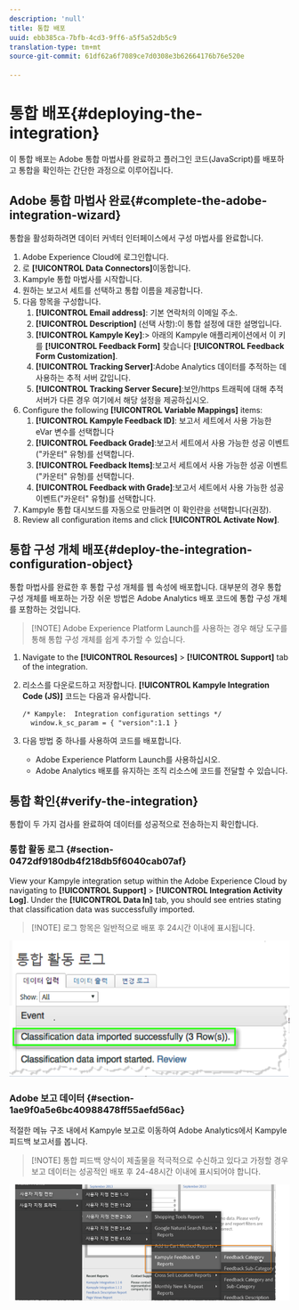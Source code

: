 ```yaml
---
description: 'null'
title: 통합 배포
uuid: ebb385ca-7bfb-4cd3-9ff6-a5f5a52db5c9
translation-type: tm+mt
source-git-commit: 61df62a6f7089ce7d0308e3b62664176b76e520e

---
```



# 통합 배포{#deploying-the-integration}

이 통합 배포는 Adobe 통합 마법사를 완료하고 플러그인 코드(JavaScript)를 배포하고 통합을 확인하는 간단한 과정으로 이루어집니다.

## Adobe 통합 마법사 완료{#complete-the-adobe-integration-wizard}

통합을 활성화하려면 데이터 커넥터 인터페이스에서 구성 마법사를 완료합니다.

1. Adobe Experience Cloud에 로그인합니다.
1. 로 **[!UICONTROL Data Connectors]**&#x200B;이동합니다.
1. Kampyle 통합 마법사를 시작합니다.
1. 원하는 보고서 세트를 선택하고 통합 이름을 제공합니다.
1. 다음 항목을 구성합니다.
   1. **[!UICONTROL Email address]**: 기본 연락처의 이메일 주소.
   1. **[!UICONTROL Description]** (선택 사항):이 통합 설정에 대한 설명입니다.
   1. **[!UICONTROL Kampyle Key]**:> 아래의 Kampyle 애플리케이션에서 이 키를 **[!UICONTROL Feedback Form]** 찾습니다 **[!UICONTROL Feedback Form Customization]**.
   1. **[!UICONTROL Tracking Server]**:Adobe Analytics 데이터를 추적하는 데 사용하는 추적 서버 값입니다.
   1. **[!UICONTROL Tracking Server Secure]**:보안/https 트래픽에 대해 추적 서버가 다른 경우 여기에서 해당 설정을 제공하십시오.
1. Configure the following **[!UICONTROL Variable Mappings]** items:
   1. **[!UICONTROL Kampyle Feedback ID]**: 보고서 세트에서 사용 가능한 eVar 변수를 선택합니다
   1. **[!UICONTROL Feedback Grade]**:보고서 세트에서 사용 가능한 성공 이벤트(&quot;카운터&quot; 유형)를 선택합니다.
   1. **[!UICONTROL Feedback Items]**:보고서 세트에서 사용 가능한 성공 이벤트(&quot;카운터&quot; 유형)를 선택합니다.
   1. **[!UICONTROL Feedback with Grade]**:보고서 세트에서 사용 가능한 성공 이벤트(&quot;카운터&quot; 유형)를 선택합니다.
1. Kampyle 통합 대시보드를 자동으로 만들려면 이 확인란을 선택합니다(권장).
1. Review all configuration items and click **[!UICONTROL Activate Now]**.

## 통합 구성 개체 배포{#deploy-the-integration-configuration-object}

통합 마법사를 완료한 후 통합 구성 개체를 웹 속성에 배포합니다. 대부분의 경우 통합 구성 개체를 배포하는 가장 쉬운 방법은 Adobe Analytics 배포 코드에 통합 구성 개체를 포함하는 것입니다.

> [!NOTE] Adobe Experience Platform Launch를 사용하는 경우 해당 도구를 통해 통합 구성 개체를 쉽게 추가할 수 있습니다.

1. Navigate to the **[!UICONTROL Resources]** > **[!UICONTROL Support]** tab of the integration.
1. 리소스를 다운로드하고 저장합니다. **[!UICONTROL Kampyle Integration Code (JS)]** 코드는 다음과 유사합니다.

   ```
   /* Kampyle:  Integration configuration settings */
     window.k_sc_param = { "version":1.1 }
   ```

1. 다음 방법 중 하나를 사용하여 코드를 배포합니다.

   * Adobe Experience Platform Launch를 사용하십시오.
   * Adobe Analytics 배포를 유지하는 조직 리소스에 코드를 전달할 수 있습니다.

## 통합 확인{#verify-the-integration}

통합이 두 가지 검사를 완료하여 데이터를 성공적으로 전송하는지 확인합니다.

### 통합 활동 로그 {#section-0472df9180db4f218db5f6040cab07af}

View your Kampyle integration setup within the Adobe Experience Cloud by navigating to **[!UICONTROL Support]** > **[!UICONTROL Integration Activity Log]**. Under the **[!UICONTROL Data In]** tab, you should see entries stating that classification data was successfully imported.

> [!NOTE] 로그 항목은 일반적으로 배포 후 24시간 이내에 표시됩니다.

![통합 작업 로그](assets/integration_activity_log.png)

### Adobe 보고 데이터 {#section-1ae9f0a5e6bc40988478ff55aefd56ac}

적절한 메뉴 구조 내에서 Kampyle 보고로 이동하여 Adobe Analytics에서 Kampyle 피드백 보고서를 봅니다.

> [!NOTE] 통합 피드백 양식이 제출물을 적극적으로 수신하고 있다고 가정할 경우 보고 데이터는 성공적인 배포 후 24-48시간 이내에 표시되어야 합니다.

![Adobe 보고 데이터](assets/adobe_reporting_data.png)
